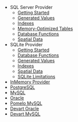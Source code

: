 - SQL Server Provider
  - [Getting Started](sql-server\getting-started.md)
  - [Generated Values](sql-server\generated-values.md)
  - [Indexes](sql-server\indexes.md)
  - [Memory-Optimized Tables](sql-server\memory-optimized-tables.md)
  - [Database Functions](sql-server\database-functions.md)
  - [Spatial Data](sql-server\spatial-data.md)
- SQLite Provider
  - [Getting Started](sqlite\getting-started.md)
  - [Database Functions](sqlite\database-functions.md)
  - [Generated Values](sqlite\generated-values.md)
  - [Indexes](sqlite\indexes.md)
  - [Spatial Data](sqlite\spatial-data.md)
  - [SQLite Limitations](sqlite\sqlite-limitations.md)
- [InMemory Provider](inmemory.md)
- [PostgreSQL](postgresql.md)
- [MySQL](mysql.md)
- [Oracle](oracle.md)
- [Pomelo MySQL](pomelo-mysql.md)
- [Devart Oracle](devart-oracle.md)
- [Devart MySQL](devart-mysql.md)